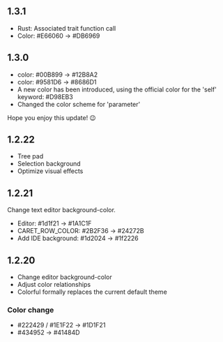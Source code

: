 ## 1.3.1

- Rust: Associated trait function call
- Color: #E66060 -> #DB6969

## 1.3.0

- color: #00B899 -> #12B8A2
- color: #9581D6 -> #8686D1
- A new color has been introduced, using the official color for the 'self' keyword: #D98EB3
- Changed the color scheme for 'parameter'

Hope you enjoy this update! 😉

## 1.2.22

- Tree pad
- Selection background
- Optimize visual effects

## 1.2.21

Change text editor background-color.

* Editor: #1d1f21 -> #1A1C1F
* CARET_ROW_COLOR: #2B2F36 -> #24272B
* Add IDE background: #1d2024 -> #1f2226

## 1.2.20

* Change editor background-color
* Adjust color relationships
* Colorful formally replaces the current default theme

### Color change

* #222429 / #1E1F22 -> #1D1F21
* #434952 -> #41484D
